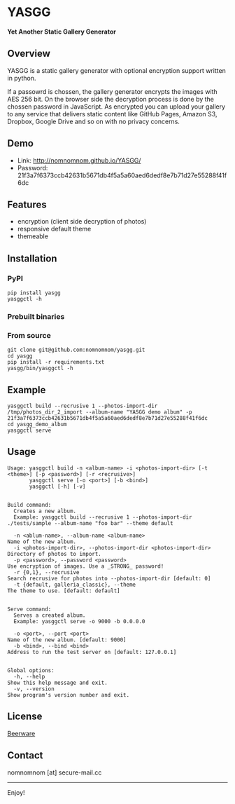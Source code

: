 YASGG
=====

**Yet Another Static Gallery Generator**

## Overview

YASGG is a static gallery generator with optional encryption support written in python.

If a passowrd is chossen, the gallery generator encrypts the images with AES 256 bit.
On the browser side the decryption process is done by the chossen password in JavaScript.
As encrypted you can upload your gallery to any service that delivers static content like GitHub Pages, Amazon S3,
Dropbox, Google Drive and so on with no privacy concerns.

## Demo

* Link: http://nomnomnom.github.io/YASGG/
* Password: 21f3a7f6373ccb42631b5671db4f5a5a60aed6dedf8e7b71d27e55288f41f6dc

## Features

* encryption (client side decryption of photos)
* responsive default theme
* themeable

## Installation

### PyPI

    pip install yasgg
    yasggctl -h

### Prebuilt binaries

### From source

    git clone git@github.com:nomnomnom/yasgg.git
    cd yasgg
    pip install -r requirements.txt
    yasgg/bin/yasggctl -h

## Example

    yasggctl build --recrusive 1 --photos-import-dir /tmp/photos_dir_2_import --album-name "YASGG demo album" -p 21f3a7f6373ccb42631b5671db4f5a5a60aed6dedf8e7b71d27e55288f41f6dc
    cd yasgg_demo_album
    yasggctl serve

## Usage

    Usage: yasggctl build -n <album-name> -i <photos-import-dir> [-t <theme>] [-p <password>] [-r <recrusive>]
           yasggctl serve [-o <port>] [-b <bind>]
           yasggctl [-h] [-v]


    Build command:
      Creates a new album.
      Example: yasggctl build --recrusive 1 --photos-import-dir ./tests/sample --album-name "foo bar" --theme default

      -n <ablum-name>, --album-name <album-name>                        Name of the new album.
      -i <photos-import-dir>, --photos-import-dir <photos-import-dir>   Directory of photos to import.
      -p <password>, --password <password>                              Use encryption of images. Use a _STRONG_ password!
      -r {0,1}, --recrusive                                             Search recrusive for photos into --photos-import-dir [default: 0]
      -t {default, galleria_classic}, --theme                           The theme to use. [default: default]


    Serve command:
      Serves a created album.
      Example: yasggctl serve -o 9000 -b 0.0.0.0

      -o <port>, --port <port>                                          Name of the new album. [default: 9000]
      -b <bind>, --bind <bind>                                          Address to run the test server on [default: 127.0.0.1]


    Global options:
      -h, --help                                                        Show this help message and exit.
      -v, --version                                                     Show program's version number and exit.

## License
[Beerware](https://raw.github.com/nomnomnom/yasgg/master/LICENSE)

## Contact
nomnomnom [at] secure-mail.cc

---
Enjoy!